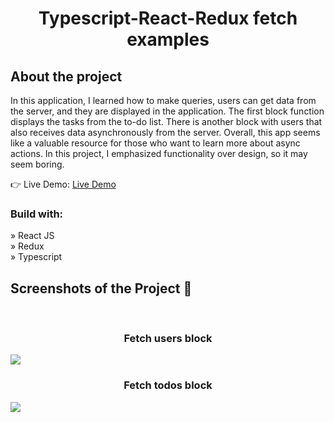 <div align='center'>
  <h1>Typescript-React-Redux fetch examples</h1>
</div>

<h2>About the project</h2>

  <p>
In this application, I learned how to make queries, users can get data from the server, and they are displayed in the application. The first block function displays the tasks from the to-do list. There is another block with users that also receives data asynchronously from the server. Overall, this app seems like a valuable resource for those who want to learn more about async actions. In this project, I emphasized functionality over design, so it may seem boring.
</p>

👉 Live Demo: <a href='*'>Live Demo</a>

<h3>Build with:</h3>

» React JS <br>
» Redux <br>
» Typescript <br>

<h2>Screenshots of the Project 📸</h2>
<br>
<h3 align='center'>Fetch users block</h3>
 <img src='https://github.com/Volkoviysash/typescript-react-redux/assets/90283311/2c71162f-9c71-41b6-9caf-73fe156ed7c5' />
<h3 align='center'>Fetch todos block</h3>
 <img src='https://github.com/Volkoviysash/typescript-react-redux/assets/90283311/935d3d12-c605-41b1-882c-5c813810b240' />
